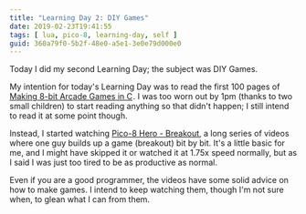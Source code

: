 ```yaml
---
title: "Learning Day 2: DIY Games"
date: 2019-02-23T19:41:55
tags: [ lua, pico-8, learning-day, self ]
guid: 360a79f0-5b2f-48e0-a5e1-3e0e79d000e0
---
```

Today I did my second Learning Day; the subject was DIY Games.

<!--more-->

My intention for today's Learning Day was to read the first 100 pages of
<a target="_blank" href="https://www.amazon.com/gp/product/1545484759/ref=as_li_tl?ie=UTF8&camp=1789&creative=9325&creativeASIN=1545484759&linkCode=as2&tag=afoolishmanif-20&linkId=f7b6516e5b0d6a9e192112ea456fda97">Making 8-bit Arcade Games in C</a><img src="//ir-na.amazon-adsystem.com/e/ir?t=afoolishmanif-20&l=am2&o=1&a=1545484759" width="1" height="1" border="0" alt="" style="border:none !important; margin:0px !important;" />.
I was too worn out by 1pm (thanks to two small
children) to start reading anything so that didn't happen; I still intend to
read it at some point though.

Instead, I started watching [Pico-8 Hero -
Breakout](https://www.lexaloffle.com/bbs/?tid=28030), a long series of videos
where one guy builds up a game (breakout) bit by bit.  It's a little basic for
me, and I might have skipped it or watched it at 1.75x speed normally, but as I
said I was just too tired to be as productive as normal.

Even if you are a good programmer, the videos have some solid advice on how to
make games.  I intend to keep watching them, though I'm not sure when, to glean
what I can from them.
